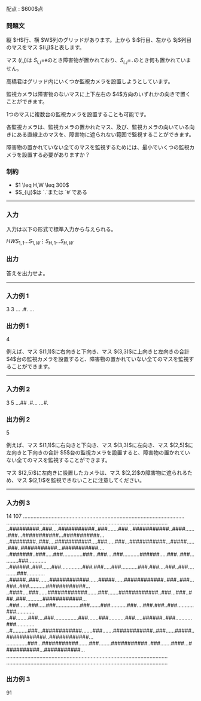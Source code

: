 
<div>

<span>

<span>

<p>
配点 : $600$点
</p>

<div>

<section>

### **問題文**

<p>
縦 $H$行、横 $W$列のグリッドがあります。上から $i$行目、左から $j$列目のマスをマス $(i,j)$と表します。

マス $(i,j)$は $S_{i,j}=$`#`のとき障害物が置かれており、$S_{i,j}=$`.`のとき何も置かれていません。
</p>

<p>
高橋君はグリッド内にいくつか監視カメラを設置しようとしています。
</p>

<p>
監視カメラは障害物のないマスに上下左右の $4$方向のいずれかの向きで置くことができます。

$1$つのマスに複数台の監視カメラを設置することも可能です。
</p>

<p>
各監視カメラは、監視カメラの置かれたマス、及び、監視カメラの向いている向きにある直線上のマスを、障害物に遮られない範囲で監視することができます。
</p>

<p>
障害物の置かれていない全てのマスを監視するためには、最小でいくつの監視カメラを設置する必要がありますか？
</p>

</section>

</div>

<div>

<section>

### **制約**

<ul>

<li>
$1 \leq H,W \leq 300$
</li>

<li>
$S_{i,j}$は `.`または `#`である
</li>

</ul>

</section>

</div>

---

<div>

<div>

<section>

### **入力**

<p>
入力は以下の形式で標準入力から与えられる。
</p>

<div>

$H$$W$$S_{1,1}\ldots S_{1,W}$$\vdots$$S_{H,1}\ldots S_{H,W}$
</div>

</section>

</div>

<div>

<section>

### **出力**

<p>
答えを出力せよ。  
</p>

</section>

</div>

</div>

---

<div>

<section>

### **入力例 1**

<div>

3 3
...
.#.
...

</div>

</section>

</div>

<div>

<section>

### **出力例 1**

<div>

4

</div>

<p>
例えば、マス $(1,1)$に右向きと下向き、マス $(3,3)$に上向きと左向きの合計 $4$台の監視カメラを設置すると、障害物の置かれていない全てのマスを監視することができます。
</p>

</section>

</div>

---

<div>

<section>

### **入力例 2**

<div>

3 5
...##
.#...
...#.

</div>

</section>

</div>

<div>

<section>

### **出力例 2**

<div>

5

</div>

<p>
例えば、マス $(1,1)$に右向きと下向き、マス $(3,3)$に左向き、マス $(2,5)$に左向きと下向きの合計 $5$台の監視カメラを設置すると、障害物の置かれていない全てのマスを監視することができます。
</p>

<p>
マス $(2,5)$に左向きに設置したカメラは、マス $(2,2)$の障害物に遮られるため、マス $(2,1)$を監視できないことに注意してください。
</p>

</section>

</div>

---

<div>

<section>

### **入力例 3**

<div>

14 107
...........................................................................................................
...........................................................................................................
..#########..###....###########..###.......###...###########..####.......###...###########...###########...
..########..###....###########....###.....###...###########...#####......###..###########...###########....
..#######..###.....###.............###...###....###...........######.....###..###...........###............
..######..###......###..............###.###.....###...........###.###....###..###...........###............
..#####..###.......############......#####......############..###..###...###..###...........############...
..####....###......############.......###.......############..###...###..###..###...........############...
..###......###.....###................###.......###...........###....###.###..###...........###............
..##........###....###................###.......###...........###.....######..###...........###............
..#..........###...############.......###.......############..###......#####..############..############...
..............###...###########.......###........###########..###.......####...###########...###########...
...........................................................................................................
...........................................................................................................

</div>

</section>

</div>

<div>

<section>

### **出力例 3**

<div>

91

</div>

</section>

</div>

</span>

</span>

</div>
